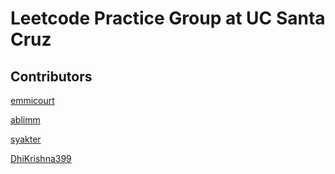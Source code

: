 # Leetcode Practice Group at UC Santa Cruz

## Contributors ##
[emmicourt](https://github.com/emmicourt)


[ablimm](https://github.com/ablimm)


[syakter](https://github.com/syakter)


[DhiKrishna399](https://github.com/DhiKrishna399)
